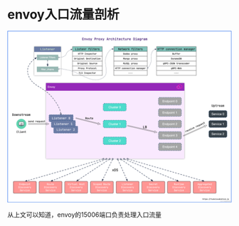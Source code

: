 # envoy入口流量剖析

![](<../../../../.gitbook/assets/image (1) (1) (1).png>)

从上文可以知道，envoy的15006端口负责处理入口流量







